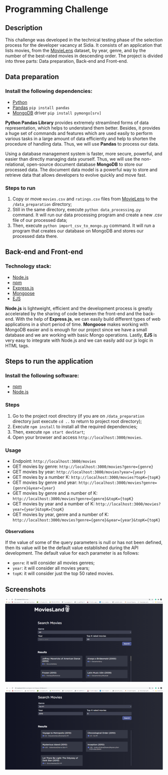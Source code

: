 # Programming Challenge

## Description

This challenge was developed in the technical testing phase of the selection process for the developer vacancy at Sidia. It consists of an application that lists movies, from the [MovieLens](https://grouplens.org/datasets/movielens/ ) dataset,  by year, genre, and by the number of the best-rated movies in descending order. The project is divided into three parts: Data preparation, Back-end and Front-end.

## Data preparation

### Install the following dependencies:

- [Python](https://www.python.org/)
- [Pandas](https://pandas.pydata.org/)                       `pip install pandas`
- [MongoDB](https://www.mongodb.com/) driver          `pip install pymongo[srv]`

**Python Pandas Library** provides extremely streamlined forms of data representation, which helps to understand them better. Besides, it provides a huge set of commands and features which are used easily to perform various tasks in a large amount of data efficiently and help to shorten the procedure of handling data. Thus, we will use **Pandas** to process our data.

Using a database management system is faster, more secure, powerful, and easier than directly managing data yourself. Thus, we will use the non-relational, open-source document database **MongoDB** to store our processed data. The document data model is a powerful way to store and retrieve data that allows developers to evolve quickly and move fast.

### Steps to run

1. Copy or move `movies.csv` and `ratings.csv` files from [MovieLens](https://grouplens.org/datasets/movielens/ ) to the `/data_preparation` directory;
2. Still in the same directory, execute `python data_processing.py` command. It will run our data processing program and create a new .csv file of our processed data;
3. Then, execute `python import_csv_to_mongo.py` command. It will run a program that creates our database on MongoDB and stores our processed data there.

## Back-end  and Front-end

### Technology stack:

- [Node.js](https://nodejs.org/en/)
- [npm](https://www.npmjs.com/)
- [Express.js](https://expressjs.com/pt-br/)
- [Mongoose](https://mongoosejs.com/)
- [EJS]()

**Node.js** is lightweight, efficient and the development process is greatly accelerated by the sharing of code between the front-end and the back-end. With the help of **Express.js**, we can easily build different types of web applications in a short period of time. **Mongoose** makes working with MongoDB easier and is enough for our project since we have a small database and we are working with basic Mongo operations. Lastly, **EJS** is very easy to integrate with Node.js and we can easily add our js logic in HTML tags.

## Steps to run the application

### Install the following software:

- [npm](https://www.npmjs.com/)
- [Node.js](https://nodejs.org/en/)

### Steps

1. Go to the project root directory (if you are on `/data_preparation`  directory just execute `cd ..` to return to project root directory);
2. Execute `npm install` to install all the required dependencies;
3. Then, execute `npm start devStart`;
4. Open your browser and access `http://localhost:3000/movies`.

### Usage

- Endpoint: `http://localhost:3000/movies`
- GET movies by genre: `http://localhost:3000/movies?genre={genre}`
- GET movies by year: `http://localhost:3000/movies?year={year}`
- GET movies by a number K: `http://localhost:3000/movies?topK={topK}`
- GET movies by genre and year: `http://localhost:3000/movies?genre={genre}&year={year}`
- GET movies by genre and a number of K: `http://localhost:3000/movies?genre={genre}&topK={topK}`
- GET movies by year and a number of K: `http://localhost:3000/movies?year={year}&topK={topK}`
- GET movies by year, genre and a number of K: `http://localhost:3000/movies?genre={genre}&year={year}&topK={topK}`

#### Observations

If the value of some of the query parameters is null or has not been defined, then its value will be the default value established during the API development. The default value for each parameter is as follows:

- `genre`: it will consider all movies genres;
- `year`: it will consider all movies years;
- `topK`: it will consider just the top 50 rated movies.

## Screenshots

![](/screenshots/image1.png)

![](/screenshots/image2.png)





